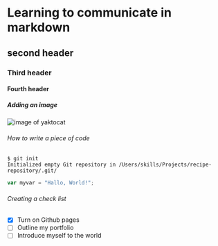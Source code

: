 # Learning to communicate in markdown
## second header
### Third header
#### Fourth header
##### Adding an image
![image of yaktocat](https://octodex.github.com/images/yaktocat.png)
###### How to write a piece of code
```
$ git init
Initialized empty Git repository in /Users/skills/Projects/recipe-repository/.git/
```
``` javascript
var myvar = "Hallo, World!";
```
###### Creating a check list
- [x] Turn on Github pages
- [ ] Outline my portfolio
- [ ] Introduce myself to the world
